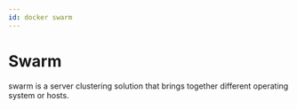 ```yaml
---
id: docker swarm
---
```


# Swarm

swarm is a server clustering solution that brings together different operating system or hosts.